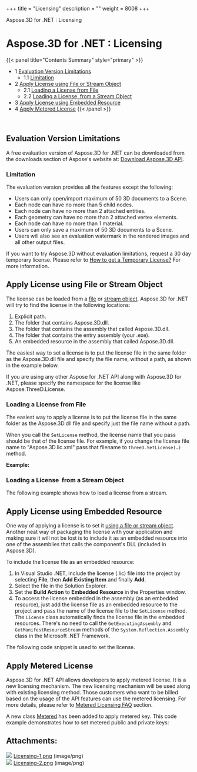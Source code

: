 +++
title = "Licensing" 
description = "" 
weight = 8008 
+++

Aspose.3D for .NET : Licensing  

# Aspose.3D for .NET : Licensing


{{< panel title="Contents Summary" style="primary" >}}
*   1 [Evaluation Version Limitations](#Licensing-EvaluationVersionLimitations)
    *   1.1 [Limitation](#Licensing-Limitation)
*   2 [Apply License using File or Stream Object](#Licensing-ApplyLicenseusingFileorStreamObject)
    *   2.1 [Loading a License from File](#Licensing-LoadingaLicensefromFile)
    *   2.2 [Loading a License  from a Stream Object](#Licensing-LoadingaLicensefromaStreamObject)
*   3 [Apply License using Embedded Resource](#Licensing-ApplyLicenseusingEmbeddedResource)
*   4 [Apply Metered License](#Licensing-ApplyMeteredLicense)
{{< /panel >}}
 

 

## Evaluation Version Limitations

A free evaluation version of Aspose.3D for .NET can be downloaded from the downloads section of Aspose's website at: [Download Aspose.3D API](https://www.nuget.org/packages/Aspose.3D).

### Limitation

The evaluation version provides all the features except the following:

*   Users can only open/import maximum of 50 3D documents to a Scene.
*   Each node can have no more than 5 child nodes.
*   Each node can have no more than 2 attached entities.
*   Each geometry can have no more than 2 attached vertex elements.
*   Each node can have no more than 1 material.
*   Users can only save a maximum of 50 3D documents to a Scene.
*   Users will also see an evaluation watermark in the rendered images and all other output files.

If you want to try Aspose.3D without evaluation limitations, request a 30 day temporary license. Please refer to [How to get a Temporary License?](http://www.aspose.com/corporate/purchase/faqs/temporary-license.aspx) For more information.

## Apply License using File or Stream Object

The license can be loaded from a [file](http://www.aspose.com/docs/display/3dnet/Licensing#Licensing-LoadingaLicensefromFile) or [stream object](http://www.aspose.com/docs/display/3dnet/Licensing#Licensing-LoadingaLicensefromaStreamObject). Aspose.3D for .NET will try to find the license in the following locations:

1.  Explicit path.
2.  The folder that contains Aspose.3D.dll.
3.  The folder that contains the assembly that called Aspose.3D.dll.
4.  The folder that contains the entry assembly (your .exe).
5.  An embedded resource in the assembly that called Aspose.3D.dll.

The easiest way to set a license is to put the license file in the same folder as the Aspose.3D.dll file and specify the file name, without a path, as shown in the example below.

If you are using any other Aspose for .NET API along with Aspose.3D for .NET, please specify the namespace for the license like Aspose.ThreeD.License.

### Loading a License from File

The easiest way to apply a license is to put the license file in the same folder as the Aspose.3D.dll file and specify just the file name without a path.

When you call the `SetLicense` method, the license name that you pass should be that of the license file. For example, if you change the license file name to "Aspose.3D.lic.xml" pass that filename to `threeD.SetLicense(…)` method.

**Example:**

### Loading a License  from a Stream Object

The following example shows how to load a license from a stream.

## Apply License using Embedded Resource

One way of applying a license is to set it [using a file or stream object](#). Another neat way of packaging the license with your application and making sure it will not be lost is to include it as an embedded resource into one of the assemblies that calls the component's DLL (included in Aspose.3D).

To include the license file as an embedded resource:

1.  In Visual Studio .NET, include the license (.lic) file into the project by selecting **File**, then **Add Existing Item** and finally **Add**.
2.  Select the file in the Solution Explorer.
3.  Set the **Build Action** to **Embedded Resource** in the Properties window.
4.  To access the license embedded in the assembly (as an embedded resource), just add the license file as an embedded resource to the project and pass the name of the license file to the `SetLicense` method. The `License` class automatically finds the license file in the embedded resources. There's no need to call the `GetExecutingAssembly` and `GetManifestResourceStream` methods of the `System.Reflection.Assembly` class in the Microsoft .NET Framework.

The following code snippet is used to set the license.

## Apply Metered License

Aspose.3D for .NET API allows developers to apply metered license. It is a new licensing mechanism. The new licensing mechanism will be used along with existing licensing method. Those customers who want to be billed based on the usage of the API features can use the metered licensing. For more details, please refer to [Metered Licensing FAQ](http://www.aspose.com/corporate/purchase/policies/Licensing-Faqs/metered-faq.aspx) section.

A new class [Metered](https://apireference.aspose.com/net/3d/aspose.threed/metered/) has been added to apply metered key. This code example demonstrates how to set metered public and private keys:

## Attachments:

![](https://docs2.aspose.com/3d/net/images/icons/bullet_blue.gif) [Licensing-1.png](https://docs2.aspose.com/3d/net/attachments/19923450/20119554.png) (image/png)  
![](https://docs2.aspose.com/3d/net/images/icons/bullet_blue.gif) [Licensing-2.png](https://docs2.aspose.com/3d/net/attachments/19923450/20119555.png) (image/png)  


